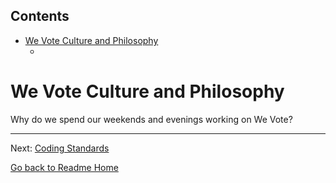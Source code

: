 <!-- START doctoc generated TOC please keep comment here to allow auto update -->
<!-- DON'T EDIT THIS SECTION, INSTEAD RE-RUN doctoc TO UPDATE -->
## Contents

- [We Vote Culture and Philosophy](#we-vote-culture-and-philosophy)
  - [](#)

<!-- END doctoc generated TOC please keep comment here to allow auto update -->

# We Vote Culture and Philosophy

Why do we spend our weekends and evenings working on We Vote?

---

Next: [Coding Standards](CONTRIBUTING_STANDARDS.md)

[Go back to Readme Home](../../README.md)
